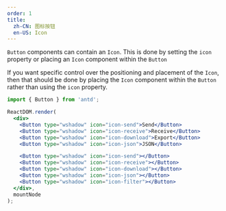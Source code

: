 ```yaml
---
order: 1
title:
  zh-CN: 图标按钮
  en-US: Icon
---
```


`Button` components can contain an `Icon`. This is done by setting the `icon` property or placing an `Icon` component within the `Button`

If you want specific control over the positioning and placement of the `Icon`, then that should be done by placing the `Icon` component within the `Button` rather than using the `icon` property.

````jsx
import { Button } from 'antd';

ReactDOM.render(
  <div>
    <Button type="wshadow" icon="icon-send">Send</Button>
    <Button type="wshadow" icon="icon-receive">Receive</Button>
    <Button type="wshadow" icon="icon-download">Export</Button>
    <Button type="wshadow" icon="icon-json">JSON</Button>

    <Button type="wshadow" icon="icon-send"></Button>
    <Button type="wshadow" icon="icon-receive"></Button>
    <Button type="wshadow" icon="icon-download"></Button>
    <Button type="wshadow" icon="icon-json"></Button>
    <Button type="wshadow" icon="icon-filter"></Button>
  </div>,
  mountNode
);
````
